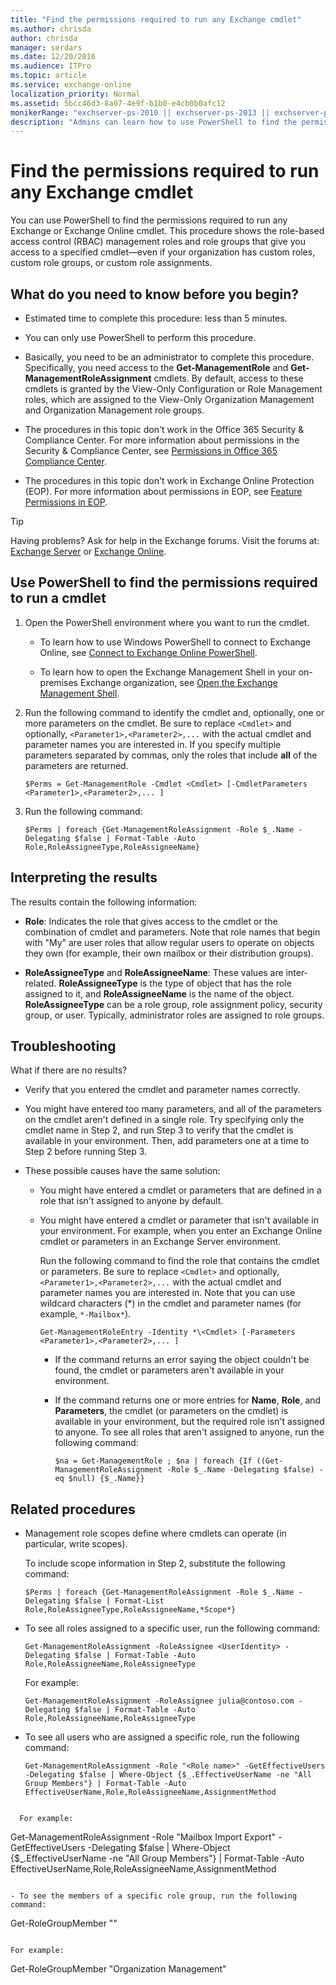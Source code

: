 ```yaml
---
title: "Find the permissions required to run any Exchange cmdlet"
ms.author: chrisda
author: chrisda
manager: serdars
ms.date: 12/20/2016
ms.audience: ITPro
ms.topic: article
ms.service: exchange-online
localization_priority: Normal
ms.assetid: 5bcc46d3-8a07-4e9f-b1b0-e4cb0b0afc12
monikerRange: "exchserver-ps-2010 || exchserver-ps-2013 || exchserver-ps-2016 || exchserver-ps-2019 || exchonline-ps || o365scc-ps || eop-ps"
description: "Admins can learn how to use PowerShell to find the permissions required to run any Exchange or Exchange Online cmdlet."
---
```


# Find the permissions required to run any Exchange cmdlet

You can use PowerShell to find the permissions required to run any Exchange or Exchange Online cmdlet. This procedure shows the role-based access control (RBAC) management roles and role groups that give you access to a specified cmdlet—even if your organization has custom roles, custom role groups, or custom role assignments.

## What do you need to know before you begin?

- Estimated time to complete this procedure: less than 5 minutes.

- You can only use PowerShell to perform this procedure.

- Basically, you need to be an administrator to complete this procedure. Specifically, you need access to the **Get-ManagementRole** and **Get-ManagementRoleAssignment** cmdlets. By default, access to these cmdlets is granted by the View-Only Configuration or Role Management roles, which are assigned to the View-Only Organization Management and Organization Management role groups.

- The procedures in this topic don't work in the Office 365 Security & Compliance Center. For more information about permissions in the Security & Compliance Center, see [Permissions in Office 365 Compliance Center](https://go.microsoft.com/fwlink/p/?LinkId=511920).

- The procedures in this topic don't work in Exchange Online Protection (EOP). For more information about permissions in EOP, see [Feature Permissions in EOP](https://technet.microsoft.com/library/34674847-a6b7-4a7e-9eaa-b64f22bc150d.aspx).

> [!TIP]
> Having problems? Ask for help in the Exchange forums. Visit the forums at: [Exchange Server](https://go.microsoft.com/fwlink/p/?linkId=60612) or [Exchange Online](https://go.microsoft.com/fwlink/p/?linkId=267542).

## Use PowerShell to find the permissions required to run a cmdlet

1. Open the PowerShell environment where you want to run the cmdlet.

   - To learn how to use Windows PowerShell to connect to Exchange Online, see [Connect to Exchange Online PowerShell](../exchange-online/connect-to-exchange-online-powershell/connect-to-exchange-online-powershell.md).

   - To learn how to open the Exchange Management Shell in your on-premises Exchange organization, see [Open the Exchange Management Shell](open-the-exchange-management-shell.md).

2. Run the following command to identify the cmdlet and, optionally, one or more parameters on the cmdlet. Be sure to replace `<Cmdlet>` and optionally, `<Parameter1>,<Parameter2>,...` with the actual cmdlet and parameter names you are interested in. If you specify multiple parameters separated by commas, only the roles that include **all** of the parameters are returned.

   ```
   $Perms = Get-ManagementRole -Cmdlet <Cmdlet> [-CmdletParameters <Parameter1>,<Parameter2>,... ]
   ```

3. Run the following command:

   ```
   $Perms | foreach {Get-ManagementRoleAssignment -Role $_.Name -Delegating $false | Format-Table -Auto Role,RoleAssigneeType,RoleAssigneeName}
   ```

## Interpreting the results

The results contain the following information:

- **Role**: Indicates the role that gives access to the cmdlet or the combination of cmdlet and parameters. Note that role names that begin with "My" are user roles that allow regular users to operate on objects they own (for example, their own mailbox or their distribution groups).

- **RoleAssigneeType** and **RoleAssigneeName**: These values are inter-related. **RoleAssigneeType** is the type of object that has the role assigned to it, and **RoleAssigneeName** is the name of the object. **RoleAssigneeType** can be a role group, role assignment policy, security group, or user. Typically, administrator roles are assigned to role groups.

## Troubleshooting

What if there are no results?

- Verify that you entered the cmdlet and parameter names correctly.

- You might have entered too many parameters, and all of the parameters on the cmdlet aren't defined in a single role. Try specifying only the cmdlet name in Step 2, and run Step 3 to verify that the cmdlet is available in your environment. Then, add parameters one at a time to Step 2 before running Step 3.

- These possible causes have the same solution:

  - You might have entered a cmdlet or parameters that are defined in a role that isn't assigned to anyone by default.

  - You might have entered a cmdlet or parameter that isn't available in your environment. For example, when you enter an Exchange Online cmdlet or parameters in an Exchange Server environment.

    Run the following command to find the role that contains the cmdlet or parameters. Be sure to replace `<Cmdlet>` and optionally, `<Parameter1>,<Parameter2>,...` with the actual cmdlet and parameter names you are interested in. Note that you can use wildcard characters (*) in the cmdlet and parameter names (for example, `*-Mailbox*`).

    ```
    Get-ManagementRoleEntry -Identity *\<Cmdlet> [-Parameters <Parameter1>,<Parameter2>,... ]
    ```

    - If the command returns an error saying the object couldn't be found, the cmdlet or parameters aren't available in your environment.

    - If the command returns one or more entries for **Name**, **Role**, and **Parameters**, the cmdlet (or parameters on the cmdlet) is available in your environment, but the required role isn't assigned to anyone. To see all roles that aren't assigned to anyone, run the following command:

      ```
      $na = Get-ManagementRole ; $na | foreach {If ((Get-ManagementRoleAssignment -Role $_.Name -Delegating $false) -eq $null) {$_.Name}}
      ```

## Related procedures

- Management role scopes define where cmdlets can operate (in particular, write scopes).

  To include scope information in Step 2, substitute the following command:

  ```
  $Perms | foreach {Get-ManagementRoleAssignment -Role $_.Name -Delegating $false | Format-List Role,RoleAssigneeType,RoleAssigneeName,*Scope*}
  ```

- To see all roles assigned to a specific user, run the following command:

  ```
  Get-ManagementRoleAssignment -RoleAssignee <UserIdentity> -Delegating $false | Format-Table -Auto Role,RoleAssigneeName,RoleAssigneeType
  ```

  For example:

  ```
  Get-ManagementRoleAssignment -RoleAssignee julia@contoso.com -Delegating $false | Format-Table -Auto Role,RoleAssigneeName,RoleAssigneeType
  ```

- To see all users who are assigned a specific role, run the following command:

  ```
  Get-ManagementRoleAssignment -Role "<Role name>" -GetEffectiveUsers -Delegating $false | Where-Object {$_.EffectiveUserName -ne "All Group Members"} | Format-Table -Auto EffectiveUserName,Role,RoleAssigneeName,AssignmentMethod
```

  For example:

  ```
  Get-ManagementRoleAssignment -Role "Mailbox Import Export" -GetEffectiveUsers -Delegating $false | Where-Object {$_.EffectiveUserName -ne "All Group Members"} | Format-Table -Auto EffectiveUserName,Role,RoleAssigneeName,AssignmentMethod
  ```

- To see the members of a specific role group, run the following command:

  ```
  Get-RoleGroupMember "<Role group name>"
  ```

  For example:

  ```
  Get-RoleGroupMember "Organization Management"
  ```
